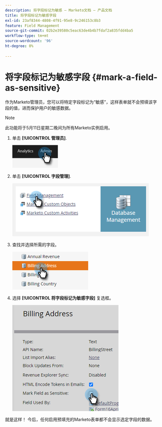 ```yaml
---
description: 将字段标记为敏感 — Marketo文档 — 产品文档
title: 将字段标记为敏感字段
exl-id: 23af8344-4808-4f91-95e8-9c246153c8b3
feature: Field Management
source-git-commit: 02b2e39580c5eac63de4b4b7fdaf2a835fdd4ba5
workflow-type: tm+mt
source-wordcount: '96'
ht-degree: 0%

---
```


# 将字段标记为敏感字段 {#mark-a-field-as-sensitive}

作为Marketo管理员，您可以将特定字段标记为“敏感”，这样表单就不会预填该字段的值，进而保护用户的敏感数据。

>[!NOTE]
>
>此功能将于5月11日星期二晚间为所有Marketo实例启用。

1. 单击 **[!UICONTROL 管理员]**.

   ![](assets/mark-a-field-as-sensitive-1.png)

1. 单击 **[!UICONTROL 字段管理]**.

   ![](assets/mark-a-field-as-sensitive-2.png)

1. 查找并选择所需的字段。

   ![](assets/mark-a-field-as-sensitive-3.png)

1. 选择 **[!UICONTROL 将字段标记为敏感字段]** 复选框。

   ![](assets/mark-a-field-as-sensitive-4.png)

就是这样！ 今后，任何启用预填充的Marketo表单都不会显示选定字段的数据。
